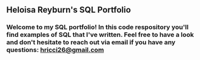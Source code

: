 ## Heloisa Reyburn's SQL Portfolio

### Welcome to my SQL portfolio! In this code respository you'll find examples of SQL that I've written. Feel free to have a look and don't hesitate to reach out via email if you have any questions: hricci26@gmail.com
